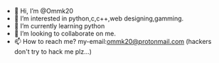 - 👋 Hi, I’m @Ommk20
- 👀 I’m interested in python,c,c++,web designing,gamming.
- 🌱 I’m currently learning python
- 💞️ I’m looking to collaborate on me.
- 📫 How to reach me? my-email:ommk20@protonmail.com (hackers don't try to hack me plz...)

<!---
Ommk20/Ommk20 is a ✨ special ✨ repository because its `README.md` (this file) appears on your GitHub profile.
You can click the Preview link to take a look at your changes.
--->
